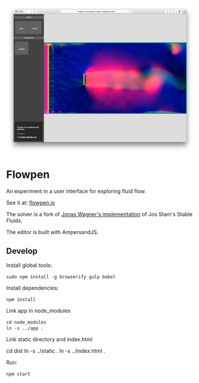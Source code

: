 
![Splash Image](https://raw.githubusercontent.com/marcpare/flowpen/master/splash.png)

Flowpen
===

An experiment in a user interface for exploring fluid flow.

See it at: [flowpen.io](http://www.flowpen.io)

The solver is a fork of [Jonas Wagner's implementation](http://29a.ch/sandbox/2012/fluidcanvas/) of Jos Stam's Stable Fluids.

The editor is built with AmpersandJS.

Develop
---

Install global tools:

	sudo npm install -g browserify gulp babel

Install dependencies:

	npm install

Link app in node_modules

	cd node_modules
	ln -s ../app .

Link static directory and index.html

  cd dist
  ln -s ../static .
  ln -s ../index.html .

Run:

	npm start
